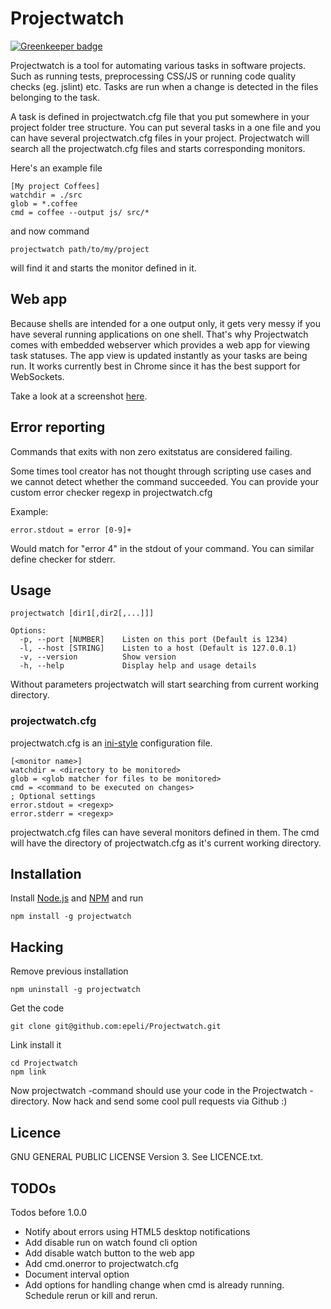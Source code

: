 
# Projectwatch

[![Greenkeeper badge](https://badges.greenkeeper.io/epeli/Projectwatch.svg)](https://greenkeeper.io/)

Projectwatch is a tool for automating various tasks in software projects. Such
as running tests, preprocessing CSS/JS or running code quality checks (eg.
jslint) etc. Tasks are run when a change is detected in the files belonging to
the task.

A task is defined in projectwatch.cfg file that you put somewhere in your
project folder tree structure. You can put several tasks in a one file and you
can have several projectwatch.cfg files in your project. Projectwatch will
search all the projectwatch.cfg files and starts corresponding monitors.

Here's an example file

    [My project Coffees]
    watchdir = ./src
    glob = *.coffee
    cmd = coffee --output js/ src/*

and now command

    projectwatch path/to/my/project

will find it and starts the monitor defined in it.

## Web app

Because shells are intended for a one output only, it gets very messy if you
have several running applications on one shell. That's why Projectwatch comes
with embedded webserver which provides a web app for viewing task statuses. The
app view is updated instantly as your tasks are being run. It works currently
best in Chrome since it has the best support for WebSockets.

Take a look at a screenshot [here](http://i.imgur.com/WuOad.png).

## Error reporting

Commands that exits with non zero exitstatus are considered failing.

Some times tool creator has not thought through scripting use cases and we
cannot detect whether the command succeeded. You can provide your custom
error checker regexp in projectwatch.cfg

Example:

    error.stdout = error [0-9]+

Would match for "error 4" in the stdout of your command. You can similar
define checker for stderr.


## Usage

    projectwatch [dir1[,dir2[,...]]]

    Options:
      -p, --port [NUMBER]    Listen on this port (Default is 1234)
      -l, --host [STRING]    Listen to a host (Default is 127.0.0.1)
      -v, --version          Show version
      -h, --help             Display help and usage details

Without parameters projectwatch will start searching from current working directory.

### projectwatch.cfg

projectwatch.cfg is an [ini-style][] configuration file.

    [<monitor name>]
    watchdir = <directory to be monitored>
    glob = <glob matcher for files to be monitored>
    cmd = <command to be executed on changes>
    ; Optional settings
    error.stdout = <regexp>
    error.stderr = <regexp>

projectwatch.cfg files can have several monitors defined in them.  The cmd will
have the directory of projectwatch.cfg as it's current working directory.


## Installation

Install [Node.js][] and [NPM][] and run

    npm install -g projectwatch


[Node.js]: http://nodejs.org/
[NPM]: http://npmjs.org/
[ini-style]: http://en.wikipedia.org/wiki/INI_file


## Hacking

Remove previous installation

    npm uninstall -g projectwatch

Get the code

    git clone git@github.com:epeli/Projectwatch.git

Link install it

    cd Projectwatch
    npm link

Now projectwatch -command should use your code in the Projectwatch -directory.
Now hack and send some cool pull requests via Github :)

## Licence

GNU GENERAL PUBLIC LICENSE Version 3. See LICENCE.txt.


## TODOs

Todos before 1.0.0

- Notify about errors using HTML5 desktop notifications
- Add disable run on watch found cli option
- Add disable watch button to the web app
- Add cmd.onerror to projectwatch.cfg
- Document interval option
- Add options for handling change when cmd is already running. Schedule rerun
  or kill and rerun.






